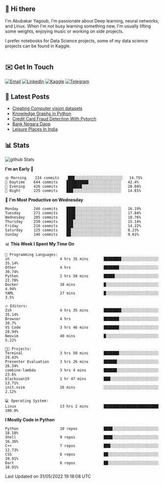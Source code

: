## 👋 Hi there

I'm Abubakar Yagoub, I'm passionate about Deep learning, neural networks, and
Linux. When I'm not busy learning something new, I'm usually lifting some
weights, enjoying music or working on side projects.

I prefer notebooks for Data Science projects, some of my data science projects
can be found in Kaggle. <br> <br>

## ✉️ Get In Touch

[![Email](https://img.shields.io/badge/Email-f1f1f1?style=for-the-badge&logo=gmail&logoColor=0f111a)](mailto:hi@blacksuan19.dev)
[![LinkedIn](https://img.shields.io/badge/LinkedIn-0077B5?style=for-the-badge&logo=linkedin&logoColor=white)](https://www.linkedin.com/in/blacksuan19/)
[![Kaggle](https://img.shields.io/badge/Kaggle-5acfff?style=for-the-badge&logo=kaggle&logoColor=white)](http://kaggle.com/abubakaryagob/)
[![Telegram](https://img.shields.io/badge/Telegram-2CA5E0?style=for-the-badge&logo=telegram&logoColor=white)](https://t.me/blacksuan19)

## 📩 Latest Posts

<!-- BLOG-POST-LIST:START -->
- [Creating Computer vision datasets](http://blacksuan19.dev/blog/creating-datasets/)
- [Knowledge Graphs in Python](http://blacksuan19.dev/projects/Knowledge_Graphs/)
- [Credit Card Fraud Detection With Pytorch](http://blacksuan19.dev/projects/credit-card-fraud-detection-with-pytorch/)
- [Bank Negara Dapp](http://blacksuan19.dev/projects/bank-negara/)
- [Leisure Places In India](http://blacksuan19.dev/projects/leisure-places-in-india/)
<!-- BLOG-POST-LIST:END -->

## 📊 Stats

![github Stats](https://github-readme-stats.vercel.app/api?username=blacksuan19&theme=github_dark&show_icons=true&count_private=true&custom_title=Github%20Stats&hide_border=true)

<!--START_SECTION:waka-->
**I'm an Early 🐤** 

```text
🌞 Morning    224 commits    ███░░░░░░░░░░░░░░░░░░░░░░   14.75% 
🌆 Daytime    644 commits    ██████████░░░░░░░░░░░░░░░   42.4% 
🌃 Evening    426 commits    ███████░░░░░░░░░░░░░░░░░░   28.04% 
🌙 Night      225 commits    ███░░░░░░░░░░░░░░░░░░░░░░   14.81%

```
📅 **I'm Most Productive on Wednesday** 

```text
Monday       246 commits    ████░░░░░░░░░░░░░░░░░░░░░   16.19% 
Tuesday      271 commits    ████░░░░░░░░░░░░░░░░░░░░░   17.84% 
Wednesday    285 commits    ████░░░░░░░░░░░░░░░░░░░░░   18.76% 
Thursday     230 commits    ███░░░░░░░░░░░░░░░░░░░░░░   15.14% 
Friday       216 commits    ███░░░░░░░░░░░░░░░░░░░░░░   14.22% 
Saturday     125 commits    ██░░░░░░░░░░░░░░░░░░░░░░░   8.23% 
Sunday       146 commits    ██░░░░░░░░░░░░░░░░░░░░░░░   9.61%

```


📊 **This Week I Spent My Time On** 

```text
💬 Programming Languages: 
sh                       4 hrs 35 mins       ████████░░░░░░░░░░░░░░░░░   35.14% 
Other                    4 hrs               ███████░░░░░░░░░░░░░░░░░░   30.74% 
Python                   2 hrs 58 mins       █████░░░░░░░░░░░░░░░░░░░░   22.78% 
Docker                   38 mins             █░░░░░░░░░░░░░░░░░░░░░░░░   4.94% 
YAML                     27 mins             █░░░░░░░░░░░░░░░░░░░░░░░░   3.5%

🔥 Editors: 
Zsh                      4 hrs 35 mins       ████████░░░░░░░░░░░░░░░░░   35.14% 
Browser                  4 hrs               ███████░░░░░░░░░░░░░░░░░░   30.7% 
VS Code                  3 hrs 46 mins       ███████░░░░░░░░░░░░░░░░░░   28.94% 
Neovim                   40 mins             █░░░░░░░░░░░░░░░░░░░░░░░░   5.22%

🐱‍💻 Projects: 
Terminal                 3 hrs 50 mins       ███████░░░░░░░░░░░░░░░░░░   29.43% 
Presenter Evaluation     3 hrs 26 mins       ██████░░░░░░░░░░░░░░░░░░░   26.34% 
combine-lambda           3 hrs 4 mins        ██████░░░░░░░░░░░░░░░░░░░   23.6% 
blacksuan19              1 hr 47 mins        ███░░░░░░░░░░░░░░░░░░░░░░   13.71% 
init.nvim                16 mins             ░░░░░░░░░░░░░░░░░░░░░░░░░   2.12%

💻 Operating System: 
Linux                    13 hrs 2 mins       █████████████████████████   100.0%

```

**I Mostly Code in Python** 

```text
Python                   10 repos            ████░░░░░░░░░░░░░░░░░░░░░   18.18% 
Shell                    9 repos             ████░░░░░░░░░░░░░░░░░░░░░   16.36% 
C++                      7 repos             ███░░░░░░░░░░░░░░░░░░░░░░   12.73% 
CSS                      6 repos             ██░░░░░░░░░░░░░░░░░░░░░░░   10.91% 
Dart                     6 repos             ██░░░░░░░░░░░░░░░░░░░░░░░   10.91%

```



 Last Updated on 31/05/2022 19:18:08 UTC
<!--END_SECTION:waka-->
